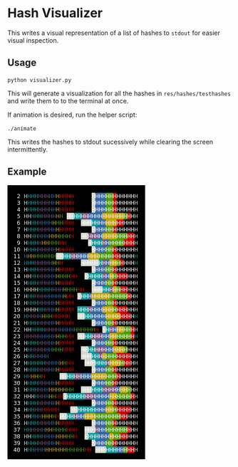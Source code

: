 # Hash Visualizer

This writes a visual representation of a list of hashes to `stdout` for easier visual inspection.

## Usage

```
python visualizer.py
```

This will generate a visualization for all the hashes in
`res/hashes/testhashes` and write them to to the terminal at once.

If animation is desired, run the helper script:

```
./animate
```

This writes the hashes to stdout sucessively while clearing the screen
intermittently.

## Example

![Screenshot](res/img/screenshot.png)
